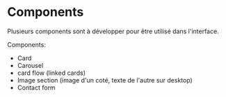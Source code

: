 # Components

Plusieurs components sont à développer pour être utilisé dans l'interface.

Components:
- Card
- Carousel
- card flow (linked cards)
- Image section (image d'un coté, texte de l'autre sur desktop)
- Contact form